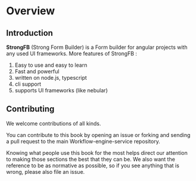 # Overview

## Introduction
**StrongFB** (Strong Form Builder) is a Form builder for angular projects with any used UI frameworks. More features of StrongFB :

1. Easy to use and easy to learn
2. Fast and powerful
3. written on node.js, typescript
4. cli support
5. supports UI frameworks (like nebular)


## Contributing
We welcome contributions of all kinds.

You can contribute to this book by opening an issue or forking and sending a pull request to the main Workflow-engine-service repository. 

Knowing what people use this book for the most helps direct our attention to making those sections the best that they can be. We also want the reference to be as normative as possible, so if you see anything that is wrong, please also file an issue.